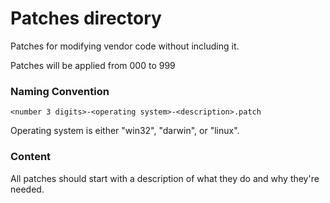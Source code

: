 # Patches directory
Patches for modifying vendor code without including it.

Patches will be applied from 000 to 999

### Naming Convention

`<number 3 digits>-<operating system>-<description>.patch`

Operating system is either "win32", "darwin", or "linux".

### Content

All patches should start with a description of what they do and why they're needed.
